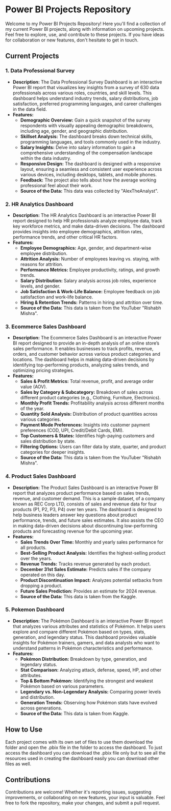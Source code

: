 # Power BI Projects Repository

Welcome to my Power BI Projects Repository! Here you'll find a collection of my current Power BI projects, along with information on upcoming projects. Feel free to explore, use, and contribute to these projects. If you have ideas for collaboration or new features, don't hesitate to get in touch.

## Current Projects

### 1. Data Professional Survey
   - **Description:** The Data Professional Survey Dashboard is an interactive Power BI report that visualizes key insights from a survey of 630 data professionals across various roles, countries, and skill levels. This dashboard helps understand industry trends, salary distributions, job satisfaction, preferred programming languages, and career challenges in the data field. 
   - **Features:**
     - **Demographic Overview:** Gain a quick snapshot of the survey respondents with visually appealing demographic breakdowns, including age, gender, and geographic distribution.
     - **Skillset Analysis:** The dashboard breaks down technical skills, programming languages, and tools commonly used in the industry.
     - **Salary Insights:** Delve into salary information to gain a comprehensive understanding of the compensation landscape within the data industry.
     - **Responsive Design:** The dashboard is designed with a responsive layout, ensuring a seamless and consistent user experience across various devices, including desktops, tablets, and mobile phones.
     - **Feedback:** The project also tells about how the average working professional feel about their work.
     - **Source of the Data:** This data was collected by "AlexTheAnalyst".

### 2. HR Analytics Dashboard
   - **Description:** The HR Analytics Dashboard is an interactive Power BI report designed to help HR professionals analyze employee data, track key workforce metrics, and make data-driven decisions. The dashboard provides insights into employee demographics, attrition rates, performance trends, and other critical HR factors. 
   - **Features:**
     - **Employee Demographics:** Age, gender, and department-wise employee distribution.
     - **Attrition Analysis:** Number of employees leaving vs. staying, with reasons for attrition.
     - **Performance Metrics:** Employee productivity, ratings, and growth trends.
     - **Salary Distribution:** Salary analysis across job roles, experience levels, and gender.
     - **Job Satisfaction & Work-Life Balance:** Employee feedback on job satisfaction and work-life balance.
     - **Hiring & Retention Trends:** Patterns in hiring and attrition over time.
     - **Source of the Data:** This data is taken from the YouTuber "Rishabh Mishra".

### 3. Ecommerce Sales Dashboard
   - **Description:** The Ecommerce Sales Dashboard is an interactive Power BI report designed to provide an in-depth analysis of an online store’s sales performance. It enables businesses to track profits, revenue, orders, and customer behavior across various product categories and locations. The dashboard helps in making data-driven decisions by identifying top-performing products, analyzing sales trends, and optimizing pricing strategies. 
   - **Features:**
     - **Sales & Profit Metrics:** Total revenue, profit, and average order value (AOV).
     - **Sales by Category & Subcategory:** Breakdown of sales across different product categories (e.g., Clothing, Furniture, Electronics).
     - **Monthly Profit Trends:** Profitability analysis across different months of the year.
     - **Quantity Sold Analysis:** Distribution of product quantities across various categories.
     - **Payment Mode Preferences:** Insights into customer payment preferences (COD, UPI, Credit/Debit Cards, EMI).
     - **Top Customers & States:** Identifies high-paying customers and sales distribution by state.
     - **Filtering Options:** Users can filter data by state, quarter, and product categories for deeper insights.
     - **Source of the Data:** This data is taken from the YouTuber "Rishabh Mishra".

### 4. Product Sales Dashboard
   - **Description:** The Product Sales Dashboard is an interactive Power BI report that analyzes product performance based on sales trends, revenue, and customer demand. This is a sample dataset, of a company known as REC Corp LTD, consists of sales and revenue data for four products (P1, P2, P3, P4) over ten years. The dashboard is designed to help business leaders answer key questions about product performance, trends, and future sales estimates. It also assists the CEO in making data-driven decisions about discontinuing low-performing products and forecasting revenue for the upcoming year. 
   - **Features:**
     - **Sales Trends Over Time:** Monthly and yearly sales performance for all products.
     - **Best-Selling Product Analysis:** Identifies the highest-selling product over the years.
     - **Revenue Trends:** Tracks revenue generated by each product.
     - **December 31st Sales Estimate:** Predicts sales if the company operated on this day.
     - **Product Discontinuation Impact:** Analyzes potential setbacks from dropping a product.
     - **Future Sales Prediction:** Provides an estimate for 2024 revenue.
     - **Source of the Data:** This data is taken from the Kaggle.

### 5. Pokemon Dashboard
   - **Description:** The Pokémon Dashboard is an interactive Power BI report that analyzes various attributes and statistics of Pokémon. It helps users explore and compare different Pokémon based on types, stats, generation, and legendary status. This dashboard provides valuable insights for Pokémon trainers, gamers, and data analysts who want to understand patterns in Pokémon characteristics and performance. 
   - **Features:**
     - **Pokémon Distribution:** Breakdown by type, generation, and legendary status.
     - **Stat Comparison:** Analyzing attack, defense, speed, HP, and other attributes.
     - **Top & Bottom Pokémon:** Identifying the strongest and weakest Pokémon based on various parameters.
     - **Legendary vs. Non-Legendary Analysis:** Comparing power levels and distribution.
     - **Generation Trends:** Observing how Pokémon stats have evolved across generations.
     - **Source of the Data:** This data is taken from Kaggle.


## How to Use

Each project comes with its own set of files to use them download the folder and open the .pbix file in the folder to access the dashboard. To just access the dashboard you can download the .pbix file only but to see all the resources used in creating the dashboard easily you can download other files as well.

## Contributions

Contributions are welcome! Whether it's reporting issues, suggesting improvements, or collaborating on new features, your input is valuable. Feel free to fork the repository, make your changes, and submit a pull request.

